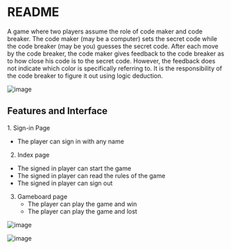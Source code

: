 # README
A game where two players assume the role of code maker and code breaker. The code maker (may be a computer) sets the secret code while the code breaker (may be you) guesses the secret code. After each move by the code breaker, the code maker gives feedback to the code breaker as to how close his code is to the secret code. However, the feedback does not indicate which color is specifically referring to. It is the responsibility of the code breaker to figure it out using logic deduction.


![image](https://user-images.githubusercontent.com/81283781/234709367-82dabe12-dbc6-4e40-ab44-79adbb08a49d.png)

<h2> Features and Interface </h2>
1. Sign-in Page
  <ul>
     <li>The player can sign in with any name</li>
  </ul>

 2. Index page
   <ul>
     <li>The signed in player can start the game</li>
     <li>The signed in player can read the rules of the game</li>
     <li>The signed in player can sign out</li>
   </ul>

3. Gameboard page
    <ul>
     <li>The player can play the game and win</li>
     <li>The player can play the game and lost</li
   </ul>
![image](https://user-images.githubusercontent.com/81283781/234713961-35ff130b-eeb1-41ac-91f5-b606118f1e50.png)

![image](https://user-images.githubusercontent.com/81283781/234714594-7af8635e-049d-4a7e-9d7a-f4eea3266019.png)
